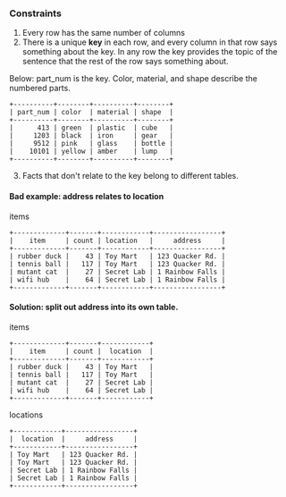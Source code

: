 ### Constraints
1. Every row has the same number of columns
2. There is a unique **key** in each row, and every column in that row says something about the key. In any row the key provides the topic of the sentence that the rest of the row says something about.

Below: part_num is the key. Color, material, and shape describe the numbered parts.
```
+----------+--------+----------+--------+
| part_num | color  | material | shape  |
+----------+--------+----------+--------+
|      413 | green  | plastic  | cube   |
|     1203 | black  | iron     | gear   |
|     9512 | pink   | glass    | bottle |
|    10101 | yellow | amber    | lump   |
+----------+--------+----------+--------+
```
3. Facts that don't relate to the key belong to different tables.

#### Bad example: address relates to location
items
```
+-------------+-------+------------+-----------------+
|    item     | count | location   |     address     |
+-------------+-------+------------+-----------------+
| rubber duck |    43 | Toy Mart   | 123 Quacker Rd. |
| tennis ball |   117 | Toy Mart   | 123 Quacker Rd. |
| mutant cat  |    27 | Secret Lab | 1 Rainbow Falls |
| wifi hub    |    64 | Secret Lab | 1 Rainbow Falls |
+-------------+-------+------------+-----------------+
```

#### Solution: split out address into its own table.
items
```
+-------------+-------+------------+
|    item     | count |  location  |
+-------------+-------+------------+
| rubber duck |    43 | Toy Mart   |
| tennis ball |   117 | Toy Mart   |
| mutant cat  |    27 | Secret Lab |
| wifi hub    |    64 | Secret Lab |
+-------------+-------+------------+
```
locations
```
+------------+-----------------+
|  location  |     address     |
+------------+-----------------+
| Toy Mart   | 123 Quacker Rd. |
| Toy Mart   | 123 Quacker Rd. |
| Secret Lab | 1 Rainbow Falls |
| Secret Lab | 1 Rainbow Falls |
+------------+-----------------+
